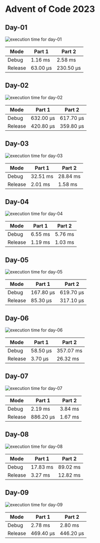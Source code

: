 # Advent of Code 2023

## Day-01

![execution time for day-01](day-01/day-01.png)

| Mode | Part 1 | Part 2 |
|--------|--------|--------|
| Debug | 1.16 ms | 2.58 ms |
| Release | 63.00 µs | 230.50 µs |

## Day-02

![execution time for day-02](day-02/day-02.png)

| Mode | Part 1 | Part 2 |
|--------|--------|--------|
| Debug | 632.00 µs | 617.70 µs |
| Release | 420.80 µs | 359.80 µs |

## Day-03

![execution time for day-03](day-03/day-03.png)

| Mode | Part 1 | Part 2 |
|--------|--------|--------|
| Debug | 32.51 ms | 28.84 ms |
| Release | 2.01 ms | 1.58 ms |

## Day-04

![execution time for day-04](day-04/day-04.png)

| Mode | Part 1 | Part 2 |
|--------|--------|--------|
| Debug | 6.55 ms | 5.76 ms |
| Release | 1.19 ms | 1.03 ms |

## Day-05

![execution time for day-05](day-05/day-05.png)

| Mode | Part 1 | Part 2 |
|--------|--------|--------|
| Debug | 167.80 µs | 619.70 µs |
| Release | 85.30 µs | 317.10 µs |

## Day-06

![execution time for day-06](day-06/day-06.png)

| Mode | Part 1 | Part 2 |
|--------|--------|--------|
| Debug | 58.50 µs | 357.07 ms |
| Release | 3.70 µs | 26.32 ms |

## Day-07

![execution time for day-07](day-07/day-07.png)

| Mode | Part 1 | Part 2 |
|--------|--------|--------|
| Debug | 2.19 ms | 3.84 ms |
| Release | 886.20 µs | 1.67 ms |

## Day-08

![execution time for day-08](day-08/day-08.png)

| Mode | Part 1 | Part 2 |
|--------|--------|--------|
| Debug | 17.83 ms | 89.02 ms |
| Release | 3.27 ms | 12.82 ms |

## Day-09

![execution time for day-09](day-09/day-09.png)

| Mode | Part 1 | Part 2 |
|--------|--------|--------|
| Debug | 2.78 ms | 2.80 ms |
| Release | 469.40 µs | 446.20 µs |
